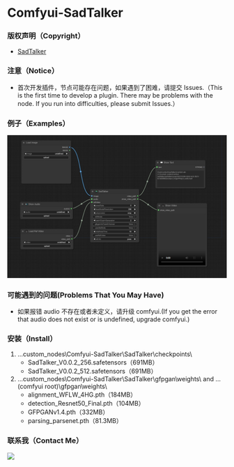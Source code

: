 # Comfyui-SadTalker

### 版权声明（Copyright）

- [SadTalker](https://github.com/OpenTalker/SadTalker)

### 注意（Notice）

- 首次开发插件，节点可能存在问题，如果遇到了困难，请提交 Issues.（This is the first time to develop a plugin. There may be problems with the node. If you run into difficulties, please submit Issues.）

### 例子（Examples）

![Workflow](./examples/workflow.png)

### 可能遇到的问题(Problems That You May Have)

- 如果报错 audio 不存在或者未定义，请升级 comfyui.(If you get the error that audio does not exist or is undefined, upgrade comfyui.)

### 安装（Install）

1. ...custom_nodes\Comfyui-SadTalker\SadTalker\checkpoints\
   - SadTalker_V0.0.2_256.safetensors（691MB）
   - SadTalker_V0.0.2_512.safetensors（691MB）
2. ...custom_nodes\Comfyui-SadTalker\SadTalker\gfpgan\weights\ and ...(comfyui root)\gfpgan\weights\
   - alignment_WFLW_4HG.pth（184MB）
   - detection_Resnet50_Final.pth（104MB）
   - GFPGANv1.4.pth（332MB）
   - parsing_parsenet.pth（81.3MB）

### 联系我（Contact Me）

<image src='./examples/qq.jpg' style="width:30%;"></image>
